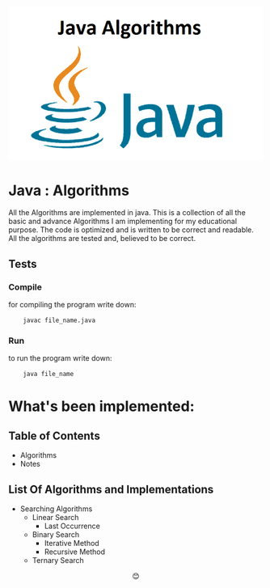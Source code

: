 <p align="center"><img src="pictures/Java-Algorithms.png"></p>

# Java : Algorithms
All the Algorithms are implemented in java.
This is a collection of all the basic and advance Algorithms I am implementing for my educational purpose. The code is optimized and is written to be correct and readable. All the algorithms are tested and, believed to be correct.

## Tests

### Compile
for compiling the program write down:
```
	javac file_name.java
```

### Run
to run the program write down:
```
	java file_name
```

# What's been implemented:

## Table of Contents

- Algorithms
- Notes

## List Of Algorithms and Implementations

- Searching Algorithms
	- Linear Search
		- Last Occurrence
	- Binary Search
		- Iterative Method
		- Recursive Method
	- Ternary Search


<p align="center">😊</p>